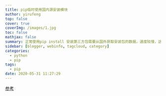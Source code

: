 ```yaml
---
title: pip临时使用国内源安装模块
author: yirufeng
top: false
cover: true
coverImg: /images/1.jpg
toc: false
mathjax: false
summary: 正常使用pip install 安装第三方包需要从国外获取安装包的数据，速度较慢，这里我们可以加上一个 -i 选项后面来指定安装源
sidebar: [blogger, webinfo, tagcloud, category]
categories: 
  - python
  - pip
tags:
  - pip
date: 2020-05-31 11:27:29
---
```




[参考](https://blog.csdn.net/dss875914213/article/details/86500146)

